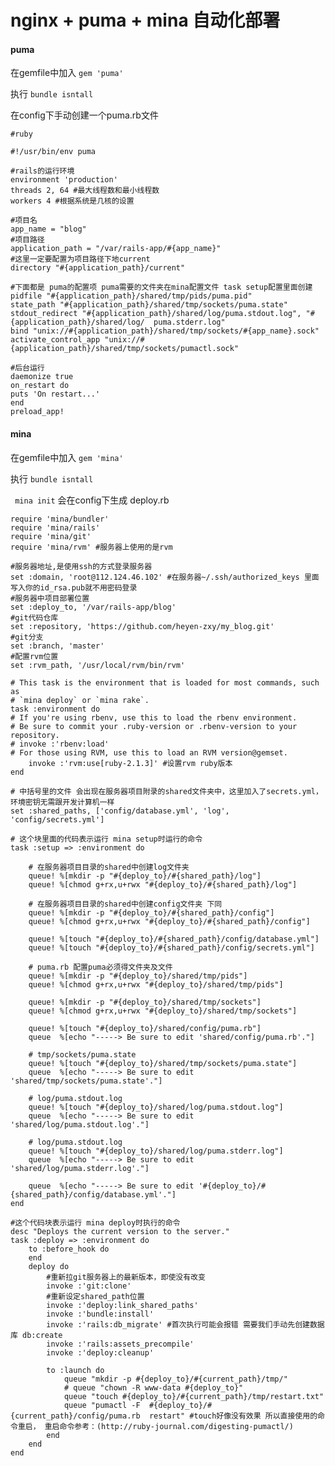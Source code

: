 # nginx + puma + mina 自动化部署

#### puma
 在gemfile中加入 ` gem 'puma' `
  
 执行 ` bundle isntall `
 
 在config下手动创建一个puma.rb文件
  
 	
 	#ruby

	#!/usr/bin/env puma

	#rails的运行环境
	environment 'production'
	threads 2, 64 #最大线程数和最小线程数
	workers 4 #根据系统是几核的设置

	#项目名
	app_name = "blog"
	#项目路径
	application_path = "/var/rails-app/#{app_name}"
	#这里一定要配置为项目路径下地current
	directory "#{application_path}/current"

	#下面都是 puma的配置项 puma需要的文件夹在mina配置文件 task setup配置里面创建
	pidfile "#{application_path}/shared/tmp/pids/puma.pid"
	state_path "#{application_path}/shared/tmp/sockets/puma.state"
	stdout_redirect "#{application_path}/shared/log/puma.stdout.log", "#{application_path}/shared/log/	puma.stderr.log"
	bind "unix://#{application_path}/shared/tmp/sockets/#{app_name}.sock"
	activate_control_app "unix://#{application_path}/shared/tmp/sockets/pumactl.sock"

	#后台运行
	daemonize true
	on_restart do
  	puts 'On restart...'
	end
	preload_app! 
 
#### mina
在gemfile中加入 ` gem 'mina' `
  
 执行 ` bundle isntall `
 
 ` mina init` 会在config下生成 deploy.rb
 
 	require 'mina/bundler'
	require 'mina/rails'
	require 'mina/git'
	require 'mina/rvm' #服务器上使用的是rvm

	#服务器地址,是使用ssh的方式登录服务器 
	set :domain, 'root@112.124.46.102' #在服务器~/.ssh/authorized_keys 里面写入你的id_rsa.pub就不用密码登录
	#服务器中项目部署位置
	set :deploy_to, '/var/rails-app/blog'
	#git代码仓库
	set :repository, 'https://github.com/heyen-zxy/my_blog.git'
	#git分支
	set :branch, 'master'
	#配置rvm位置
	set :rvm_path, '/usr/local/rvm/bin/rvm'
	
	# This task is the environment that is loaded for most commands, such as
	# `mina deploy` or `mina rake`.
	task :environment do
  	# If you're using rbenv, use this to load the rbenv environment.
  	# Be sure to commit your .ruby-version or .rbenv-version to your repository.
  	# invoke :'rbenv:load'
	# For those using RVM, use this to load an RVM version@gemset.
  		invoke :'rvm:use[ruby-2.1.3]' #设置rvm ruby版本
	end

	# 中括号里的文件 会出现在服务器项目附录的shared文件夹中，这里加入了secrets.yml，环境密钥无需跟开发计算机一样
	set :shared_paths, ['config/database.yml', 'log', 'config/secrets.yml']

	# 这个块里面的代码表示运行 mina setup时运行的命令
	task :setup => :environment do

  		# 在服务器项目目录的shared中创建log文件夹
  		queue! %[mkdir -p "#{deploy_to}/#{shared_path}/log"]
  		queue! %[chmod g+rx,u+rwx "#{deploy_to}/#{shared_path}/log"]

  		# 在服务器项目目录的shared中创建config文件夹 下同
  		queue! %[mkdir -p "#{deploy_to}/#{shared_path}/config"]
  		queue! %[chmod g+rx,u+rwx "#{deploy_to}/#{shared_path}/config"]

  		queue! %[touch "#{deploy_to}/#{shared_path}/config/database.yml"]
  		queue! %[touch "#{deploy_to}/#{shared_path}/config/secrets.yml"]

  		# puma.rb 配置puma必须得文件夹及文件
  		queue! %[mkdir -p "#{deploy_to}/shared/tmp/pids"]
  		queue! %[chmod g+rx,u+rwx "#{deploy_to}/shared/tmp/pids"]

  		queue! %[mkdir -p "#{deploy_to}/shared/tmp/sockets"]
  		queue! %[chmod g+rx,u+rwx "#{deploy_to}/shared/tmp/sockets"]

  		queue! %[touch "#{deploy_to}/shared/config/puma.rb"]
  		queue  %[echo "-----> Be sure to edit 'shared/config/puma.rb'."]

  		# tmp/sockets/puma.state
  		queue! %[touch "#{deploy_to}/shared/tmp/sockets/puma.state"]
  		queue  %[echo "-----> Be sure to edit 'shared/tmp/sockets/puma.state'."]

  		# log/puma.stdout.log
  		queue! %[touch "#{deploy_to}/shared/log/puma.stdout.log"]
  		queue  %[echo "-----> Be sure to edit 'shared/log/puma.stdout.log'."]

  		# log/puma.stdout.log
  		queue! %[touch "#{deploy_to}/shared/log/puma.stderr.log"]
  		queue  %[echo "-----> Be sure to edit 'shared/log/puma.stderr.log'."]

  		queue  %[echo "-----> Be sure to edit '#{deploy_to}/#{shared_path}/config/database.yml'."]
	end

	#这个代码块表示运行 mina deploy时执行的命令
	desc "Deploys the current version to the server."
	task :deploy => :environment do
  		to :before_hook do
  		end
  		deploy do
    		#重新拉git服务器上的最新版本，即使没有改变
    		invoke :'git:clone'
    		#重新设定shared_path位置
    		invoke :'deploy:link_shared_paths'
    		invoke :'bundle:install'
    		invoke :'rails:db_migrate' #首次执行可能会报错 需要我们手动先创建数据库 db:create
    		invoke :'rails:assets_precompile'
    		invoke :'deploy:cleanup'

    		to :launch do
      			queue "mkdir -p #{deploy_to}/#{current_path}/tmp/"
      			# queue "chown -R www-data #{deploy_to}"
      			queue "touch #{deploy_to}/#{current_path}/tmp/restart.txt" 
      			queue "pumactl -F  #{deploy_to}/#{current_path}/config/puma.rb  restart" #touch好像没有效果 所以直接使用的命令重启， 重启命令参考：(http://ruby-journal.com/digesting-pumactl/)
    		end
  		end
	end

  